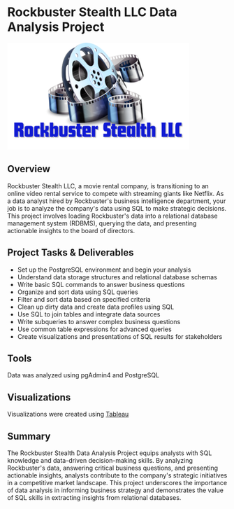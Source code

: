 # Rockbuster Stealth LLC Data Analysis Project
<img src="Rockbuster_logo.png" alt="Rockbuster logo" style="width:416px;height:244px;">

## Overview
Rockbuster Stealth LLC, a movie rental company, is transitioning to an online video rental service to compete with streaming giants like Netflix. As a data analyst hired by Rockbuster's business intelligence department, your job is to analyze the company's data using SQL to make strategic decisions. This project involves loading Rockbuster's data into a relational database management system (RDBMS), querying the data, and presenting actionable insights to the board of directors.

## Project Tasks & Deliverables
* Set up the PostgreSQL environment and begin your analysis
* Understand data storage structures and relational database schemas
* Write basic SQL commands to answer business questions
* Organize and sort data using SQL queries
* Filter and sort data based on specified criteria
* Clean up dirty data and create data profiles using SQL
* Use SQL to join tables and integrate data sources
* Write subqueries to answer complex business questions
* Use common table expressions for advanced queries
* Create visualizations and presentations of SQL results for stakeholders

## Tools
Data was analyzed using pgAdmin4 and PostgreSQL

## Visualizations
Visualizations were created using [Tableau](https://public.tableau.com/app/profile/sarah.tischer/viz/3_10_Presenting_SQL_Results/RockbusterStealthLLC)

## Summary
The Rockbuster Stealth Data Analysis Project equips analysts with SQL knowledge and data-driven decision-making skills. By analyzing Rockbuster's data, answering critical business questions, and presenting actionable insights, analysts contribute to the company's strategic initiatives in a competitive market landscape. This project underscores the importance of data analysis in informing business strategy and demonstrates the value of SQL skills in extracting insights from relational databases.
